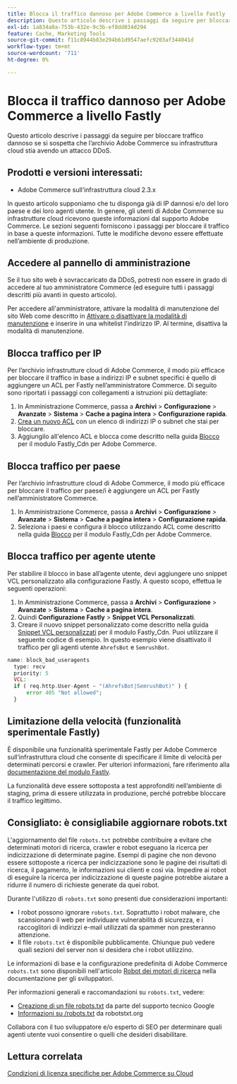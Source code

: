 ```yaml
---
title: Blocca il traffico dannoso per Adobe Commerce a livello Fastly
description: Questo articolo descrive i passaggi da seguire per bloccare traffico dannoso se si sospetta che l’archivio Adobe Commerce su infrastruttura cloud stia avendo un attacco DDoS.
exl-id: 1a834a0a-753b-432e-9c3b-ef8dd034d294
feature: Cache, Marketing Tools
source-git-commit: f11c8944b83e294b61d9547aefc9203af344041d
workflow-type: tm+mt
source-wordcount: '711'
ht-degree: 0%

---
```


# Blocca il traffico dannoso per Adobe Commerce a livello Fastly

Questo articolo descrive i passaggi da seguire per bloccare traffico dannoso se si sospetta che l’archivio Adobe Commerce su infrastruttura cloud stia avendo un attacco DDoS.

## Prodotti e versioni interessati:

* Adobe Commerce sull’infrastruttura cloud 2.3.x

In questo articolo supponiamo che tu disponga già di IP dannosi e/o del loro paese e dei loro agenti utente. In genere, gli utenti di Adobe Commerce su infrastrutture cloud ricevono queste informazioni dal supporto Adobe Commerce. Le sezioni seguenti forniscono i passaggi per bloccare il traffico in base a queste informazioni. Tutte le modifiche devono essere effettuate nell’ambiente di produzione.

## Accedere al pannello di amministrazione

Se il tuo sito web è sovraccaricato da DDoS, potresti non essere in grado di accedere al tuo amministratore Commerce (ed eseguire tutti i passaggi descritti più avanti in questo articolo).

Per accedere all&#39;amministratore, attivare la modalità di manutenzione del sito Web come descritto in [Attivare o disattivare la modalità di manutenzione](https://devdocs.magento.com/guides/v2.4/install-gde/install/cli/install-cli-subcommands-maint.html#instgde-cli-maint) e inserire in una whitelist l&#39;indirizzo IP. Al termine, disattiva la modalità di manutenzione.

## Blocca traffico per IP

Per l’archivio infrastrutture cloud di Adobe Commerce, il modo più efficace per bloccare il traffico in base a indirizzi IP e subnet specifici è quello di aggiungere un ACL per Fastly nell’amministratore Commerce. Di seguito sono riportati i passaggi con collegamenti a istruzioni più dettagliate:

1. In Amministrazione Commerce, passa a **Archivi** > **Configurazione** > **Avanzate** > **Sistema** > **Cache a pagina intera** > **Configurazione rapida**.
1. [Crea un nuovo ACL](https://github.com/fastly/fastly-magento2/blob/master/Documentation/Guides/ACL.md) con un elenco di indirizzi IP o subnet che stai per bloccare.
1. Aggiungilo all&#39;elenco ACL e blocca come descritto nella guida [Blocco](https://github.com/fastly/fastly-magento2/blob/master/Documentation/Guides/BLOCKING.md) per il modulo Fastly\_Cdn per Adobe Commerce.

## Blocca traffico per paese

Per l’archivio infrastrutture cloud di Adobe Commerce, il modo più efficace per bloccare il traffico per paese/i è aggiungere un ACL per Fastly nell’amministratore Commerce.

1. In Amministrazione Commerce, passa a **Archivi** > **Configurazione** > **Avanzate** > **Sistema** > **Cache a pagina intera** > **Configurazione rapida**.
1. Seleziona i paesi e configura il blocco utilizzando ACL come descritto nella guida [Blocco](https://github.com/fastly/fastly-magento2/blob/master/Documentation/Guides/BLOCKING.md) per il modulo Fastly\_Cdn per Adobe Commerce.

## Blocca traffico per agente utente

Per stabilire il blocco in base all’agente utente, devi aggiungere uno snippet VCL personalizzato alla configurazione Fastly. A questo scopo, effettua le seguenti operazioni:

1. In Amministrazione Commerce, passa a **Archivi** > **Configurazione** > **Avanzate** > **Sistema** > **Cache a pagina intera**.
1. Quindi **Configurazione Fastly** > **Snippet VCL Personalizzati**.
1. Creare il nuovo snippet personalizzato come descritto nella guida [Snippet VCL personalizzati](https://github.com/fastly/fastly-magento2/blob/master/Documentation/Guides/CUSTOM-VCL-SNIPPETS.md) per il modulo Fastly\_Cdn. Puoi utilizzare il seguente codice di esempio. In questo esempio viene disattivato il traffico per gli agenti utente `AhrefsBot` e `SemrushBot`.

```php
name: block_bad_useragents
  type: recv
  priority: 5
  VCL:
  if ( req.http.User-Agent ~ "(AhrefsBot|SemrushBot)" ) {
      error 405 "Not allowed";
  }
```

## Limitazione della velocità (funzionalità sperimentale Fastly)

È disponibile una funzionalità sperimentale Fastly per Adobe Commerce sull’infrastruttura cloud che consente di specificare il limite di velocità per determinati percorsi e crawler. Per ulteriori informazioni, fare riferimento alla [documentazione del modulo Fastly](https://github.com/fastly/fastly-magento2/blob/master/Documentation/Guides/RATE-LIMITING.md).

La funzionalità deve essere sottoposta a test approfonditi nell’ambiente di staging, prima di essere utilizzata in produzione, perché potrebbe bloccare il traffico legittimo.

## Consigliato: è consigliabile aggiornare robots.txt

L&#39;aggiornamento del file `robots.txt` potrebbe contribuire a evitare che determinati motori di ricerca, crawler e robot eseguano la ricerca per indicizzazione di determinate pagine. Esempi di pagine che non devono essere sottoposte a ricerca per indicizzazione sono le pagine dei risultati di ricerca, il pagamento, le informazioni sui clienti e così via. Impedire ai robot di eseguire la ricerca per indicizzazione di queste pagine potrebbe aiutare a ridurre il numero di richieste generate da quei robot.

Durante l&#39;utilizzo di `robots.txt` sono presenti due considerazioni importanti:

* I robot possono ignorare `robots.txt`. Soprattutto i robot malware, che scansionano il web per individuare vulnerabilità di sicurezza, e i raccoglitori di indirizzi e-mail utilizzati da spammer non presteranno attenzione.
* Il file `robots.txt` è disponibile pubblicamente. Chiunque può vedere quali sezioni del server non si desidera che i robot utilizzino.

Le informazioni di base e la configurazione predefinita di Adobe Commerce `robots.txt` sono disponibili nell&#39;articolo [Robot dei motori di ricerca](https://docs.magento.com/m2/ee/user_guide/marketing/search-engine-robots.html) nella documentazione per gli sviluppatori.

Per informazioni generali e raccomandazioni su `robots.txt`, vedere:

* [Creazione di un file robots.txt](https://developers.google.com/search/docs/advanced/robots/create-robots-txt) da parte del supporto tecnico Google
* [Informazioni su /robots.txt](https://www.robotstxt.org/robotstxt.html) da robotstxt.org

Collabora con il tuo sviluppatore e/o esperto di SEO per determinare quali agenti utente vuoi consentire o quelli che desideri disabilitare.

## Lettura correlata

[Condizioni di licenza specifiche per Adobe Commerce su Cloud](https://www.adobe.com/content/dam/cc/en/legal/terms/enterprise/pdfs/PSLT-AdobeCommerceCloud-WW-2023v1.pdf)
